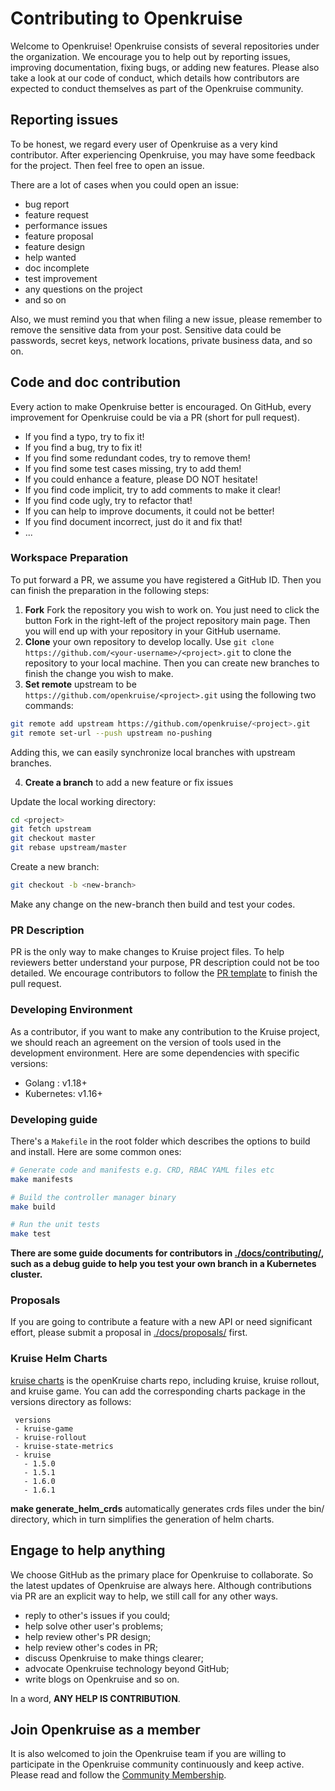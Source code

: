 # Contributing to Openkruise

Welcome to Openkruise! Openkruise consists of several repositories under the organization.
We encourage you to help out by reporting issues, improving documentation, fixing bugs, or adding new features.
Please also take a look at our code of conduct, which details how contributors are expected to conduct themselves as part of the Openkruise community.

## Reporting issues

To be honest, we regard every user of Openkruise as a very kind contributor.
After experiencing Openkruise, you may have some feedback for the project.
Then feel free to open an issue.

There are a lot of cases when you could open an issue:

- bug report
- feature request
- performance issues
- feature proposal
- feature design
- help wanted
- doc incomplete
- test improvement
- any questions on the project
- and so on

Also, we must remind you that when filing a new issue, please remember to remove the sensitive data from your post.
Sensitive data could be passwords, secret keys, network locations, private business data, and so on.

## Code and doc contribution

Every action to make Openkruise better is encouraged.
On GitHub, every improvement for Openkruise could be via a PR (short for pull request).

- If you find a typo, try to fix it!
- If you find a bug, try to fix it!
- If you find some redundant codes, try to remove them!
- If you find some test cases missing, try to add them!
- If you could enhance a feature, please DO NOT hesitate!
- If you find code implicit, try to add comments to make it clear!
- If you find code ugly, try to refactor that!
- If you can help to improve documents, it could not be better!
- If you find document incorrect, just do it and fix that!
- ...

### Workspace Preparation

To put forward a PR, we assume you have registered a GitHub ID.
Then you can finish the preparation in the following steps:

1. **Fork** Fork the repository you wish to work on. You just need to click the button Fork in the right-left of the project repository main page. Then you will end up with your repository in your GitHub username.
2. **Clone** your own repository to develop locally. Use `git clone https://github.com/<your-username>/<project>.git` to clone the repository to your local machine. Then you can create new branches to finish the change you wish to make.
3. **Set remote** upstream to be `https://github.com/openkruise/<project>.git` using the following two commands:

```bash
git remote add upstream https://github.com/openkruise/<project>.git
git remote set-url --push upstream no-pushing
```

Adding this, we can easily synchronize local branches with upstream branches.

4. **Create a branch** to add a new feature or fix issues

Update the local working directory:

```bash
cd <project>
git fetch upstream
git checkout master
git rebase upstream/master
```

Create a new branch:

```bash
git checkout -b <new-branch>
```

Make any change on the new-branch then build and test your codes.

### PR Description

PR is the only way to make changes to Kruise project files.
To help reviewers better understand your purpose, PR description could not be too detailed.
We encourage contributors to follow the [PR template](./.github/PULL_REQUEST_TEMPLATE.md) to finish the pull request.

### Developing Environment

As a contributor, if you want to make any contribution to the Kruise project, we should reach an agreement on the version of tools used in the development environment.
Here are some dependencies with specific versions:

- Golang : v1.18+
- Kubernetes: v1.16+

### Developing guide

There's a `Makefile` in the root folder which describes the options to build and install. Here are some common ones:

```bash
# Generate code and manifests e.g. CRD, RBAC YAML files etc
make manifests

# Build the controller manager binary
make build

# Run the unit tests
make test
```

**There are some guide documents for contributors in [./docs/contributing/](./docs/contributing), such as a debug guide to help you test your own branch in a Kubernetes cluster.**

### Proposals

If you are going to contribute a feature with a new API or need significant effort, please submit a proposal in [./docs/proposals/](./docs/proposals) first.

### Kruise Helm Charts
[kruise charts](https://github.com/openkruise/charts) is the openKruise charts repo, including kruise, kruise rollout, and kruise game.
You can add the corresponding charts package in the versions directory as follows:
```
 versions
 - kruise-game
 - kruise-rollout
 - kruise-state-metrics
 - kruise
   - 1.5.0
   - 1.5.1
   - 1.6.0
   - 1.6.1
```

**make generate_helm_crds** automatically generates crds files under the bin/ directory, which in turn simplifies the generation of helm charts.

## Engage to help anything

We choose GitHub as the primary place for Openkruise to collaborate.
So the latest updates of Openkruise are always here.
Although contributions via PR are an explicit way to help, we still call for any other ways.

- reply to other's issues if you could;
- help solve other user's problems;
- help review other's PR design;
- help review other's codes in PR;
- discuss Openkruise to make things clearer;
- advocate Openkruise technology beyond GitHub;
- write blogs on Openkruise and so on.

In a word, **ANY HELP IS CONTRIBUTION**.

## Join Openkruise as a member

It is also welcomed to join the Openkruise team if you are willing to participate in the Openkruise community continuously and keep active.
Please read and follow the [Community Membership](https://github.com/openkruise/community/blob/master/community-membership.md).
